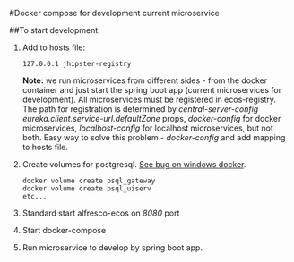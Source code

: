 #Docker compose for development current microservice

##To start development:

1. Add to hosts file:

    ```
    127.0.0.1 jhipster-registry
    ```

    **Note:** we run microservices from  different sides - from the docker container and just start the spring boot app 
    (current microservices for development). All microservices must be registered in ecos-registry. The path for 
    registration is determined by _central-server-config_ _eureka.client.service-url.defaultZone_ props, _docker-config_ for 
    docker microservices, _localhost-config_ for localhost microservices, but not both. Easy way to solve this problem - _docker-config_ and 
    add mapping to hosts file.
2. Create volumes for postgresql. [See bug on windows docker](https://github.com/docker/for-win/issues/445).
    ```
    docker volume create psql_gateway
    docker volume create psql_uiserv
    etc...
    ```
3. Standard start alfresco-ecos on _8080_ port
4. Start docker-compose
4. Run microservice to develop by spring boot app.
